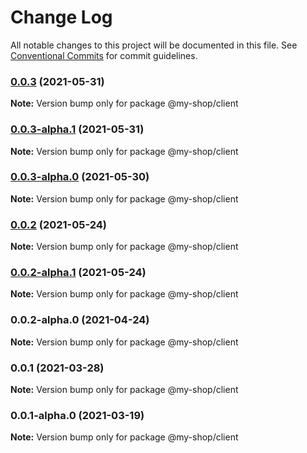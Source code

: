 # Change Log

All notable changes to this project will be documented in this file.
See [Conventional Commits](https://conventionalcommits.org) for commit guidelines.

### [0.0.3](https://github.com/anass-nadir/my-shop/compare/@my-shop/client@0.0.2...@my-shop/client@0.0.3) (2021-05-31)

**Note:** Version bump only for package @my-shop/client

### [0.0.3-alpha.1](https://github.com/anass-nadir/my-shop/compare/@my-shop/client@0.0.3-alpha.0...@my-shop/client@0.0.3-alpha.1) (2021-05-31)

**Note:** Version bump only for package @my-shop/client

### [0.0.3-alpha.0](https://github.com/anass-nadir/my-shop/compare/@my-shop/client@0.0.2...@my-shop/client@0.0.3-alpha.0) (2021-05-30)

**Note:** Version bump only for package @my-shop/client

### [0.0.2](https://github.com/anass-nadir/my-shop/compare/@my-shop/client@0.0.2-alpha.1...@my-shop/client@0.0.2) (2021-05-24)

**Note:** Version bump only for package @my-shop/client

### [0.0.2-alpha.1](https://github.com/anass-nadir/my-shop/compare/@my-shop/client@0.0.2-alpha.0...@my-shop/client@0.0.2-alpha.1) (2021-05-24)

**Note:** Version bump only for package @my-shop/client

### 0.0.2-alpha.0 (2021-04-24)

**Note:** Version bump only for package @my-shop/client

### 0.0.1 (2021-03-28)

**Note:** Version bump only for package @my-shop/client

### 0.0.1-alpha.0 (2021-03-19)

**Note:** Version bump only for package @my-shop/client
